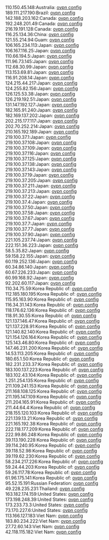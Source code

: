 110.150.45.148:Australia: [ovpn config](vpn/110_150_45_148.ovpn)  
189.111.217.190:Brazil: [ovpn config](vpn/189_111_217_190.ovpn)  
142.188.203.162:Canada: [ovpn config](vpn/142_188_203_162.ovpn)  
192.248.201.49:Canada: [ovpn config](vpn/192_248_201_49.ovpn)  
216.19.191.128:Canada: [ovpn config](vpn/216_19_191_128.ovpn)  
116.25.134.36:China: [ovpn config](vpn/116_25_134_36.ovpn)  
121.55.214.94:Guam: [ovpn config](vpn/121_55_214_94.ovpn)  
106.165.234.113:Japan: [ovpn config](vpn/106_165_234_113.ovpn)  
106.167.116.25:Japan: [ovpn config](vpn/106_167_116_25.ovpn)  
110.66.194.5:Japan: [ovpn config](vpn/110_66_194_5.ovpn)  
111.96.73.145:Japan: [ovpn config](vpn/111_96_73_145.ovpn)  
112.68.30.99:Japan: [ovpn config](vpn/112_68_30_99.ovpn)  
113.153.69.81:Japan: [ovpn config](vpn/113_153_69_81.ovpn)  
116.91.208.14:Japan: [ovpn config](vpn/116_91_208_14.ovpn)  
124.215.44.217:Japan: [ovpn config](vpn/124_215_44_217.ovpn)  
124.255.82.156:Japan: [ovpn config](vpn/124_255_82_156.ovpn)  
126.125.53.38:Japan: [ovpn config](vpn/126_125_53_38.ovpn)  
126.219.192.51:Japan: [ovpn config](vpn/126_219_192_51.ovpn)  
131.147.192.127:Japan: [ovpn config](vpn/131_147_192_127.ovpn)  
182.165.91.240:Japan: [ovpn config](vpn/182_165_91_240.ovpn)  
182.169.137.202:Japan: [ovpn config](vpn/182_169_137_202.ovpn)  
202.215.177.117:Japan: [ovpn config](vpn/202_215_177_117.ovpn)  
202.70.252.214:Japan: [ovpn config](vpn/202_70_252_214.ovpn)  
210.165.192.189:Japan: [ovpn config](vpn/210_165_192_189.ovpn)  
219.100.37.1:Japan: [ovpn config](vpn/219_100_37_1.ovpn)  
219.100.37.108:Japan: [ovpn config](vpn/219_100_37_108.ovpn)  
219.100.37.109:Japan: [ovpn config](vpn/219_100_37_109.ovpn)  
219.100.37.116:Japan: [ovpn config](vpn/219_100_37_116.ovpn)  
219.100.37.125:Japan: [ovpn config](vpn/219_100_37_125.ovpn)  
219.100.37.138:Japan: [ovpn config](vpn/219_100_37_138.ovpn)  
219.100.37.143:Japan: [ovpn config](vpn/219_100_37_143.ovpn)  
219.100.37.19:Japan: [ovpn config](vpn/219_100_37_19.ovpn)  
219.100.37.205:Japan: [ovpn config](vpn/219_100_37_205.ovpn)  
219.100.37.211:Japan: [ovpn config](vpn/219_100_37_211.ovpn)  
219.100.37.213:Japan: [ovpn config](vpn/219_100_37_213.ovpn)  
219.100.37.22:Japan: [ovpn config](vpn/219_100_37_22.ovpn)  
219.100.37.4:Japan: [ovpn config](vpn/219_100_37_4.ovpn)  
219.100.37.50:Japan: [ovpn config](vpn/219_100_37_50.ovpn)  
219.100.37.58:Japan: [ovpn config](vpn/219_100_37_58.ovpn)  
219.100.37.67:Japan: [ovpn config](vpn/219_100_37_67.ovpn)  
219.100.37.7:Japan: [ovpn config](vpn/219_100_37_7.ovpn)  
219.100.37.77:Japan: [ovpn config](vpn/219_100_37_77.ovpn)  
219.100.37.90:Japan: [ovpn config](vpn/219_100_37_90.ovpn)  
221.105.237.74:Japan: [ovpn config](vpn/221_105_237_74.ovpn)  
222.151.36.223:Japan: [ovpn config](vpn/222_151_36_223.ovpn)  
58.5.35.82:Japan: [ovpn config](vpn/58_5_35_82.ovpn)  
59.158.22.155:Japan: [ovpn config](vpn/59_158_22_155.ovpn)  
60.119.252.136:Japan: [ovpn config](vpn/60_119_252_136.ovpn)  
60.34.86.140:Japan: [ovpn config](vpn/60_34_86_140.ovpn)  
60.67.226.233:Japan: [ovpn config](vpn/60_67_226_233.ovpn)  
60.99.168.92:Japan: [ovpn config](vpn/60_99_168_92.ovpn)  
92.202.60.117:Japan: [ovpn config](vpn/92_202_60_117.ovpn)  
110.34.75.59:Korea Republic of: [ovpn config](vpn/110_34_75_59.ovpn)  
112.185.180.195:Korea Republic of: [ovpn config](vpn/112_185_180_195.ovpn)  
115.95.163.90:Korea Republic of: [ovpn config](vpn/115_95_163_90.ovpn)  
116.34.31.143:Korea Republic of: [ovpn config](vpn/116_34_31_143.ovpn)  
118.176.62.136:Korea Republic of: [ovpn config](vpn/118_176_62_136.ovpn)  
118.91.30.55:Korea Republic of: [ovpn config](vpn/118_91_30_55.ovpn)  
121.137.146.47:Korea Republic of: [ovpn config](vpn/121_137_146_47.ovpn)  
121.137.228.91:Korea Republic of: [ovpn config](vpn/121_137_228_91.ovpn)  
121.140.82.140:Korea Republic of: [ovpn config](vpn/121_140_82_140.ovpn)  
121.154.126.164:Korea Republic of: [ovpn config](vpn/121_154_126_164.ovpn)  
125.143.46.80:Korea Republic of: [ovpn config](vpn/125_143_46_80.ovpn)  
147.46.231.200:Korea Republic of: [ovpn config](vpn/147_46_231_200.ovpn)  
14.53.113.205:Korea Republic of: [ovpn config](vpn/14_53_113_205.ovpn)  
180.65.1.50:Korea Republic of: [ovpn config](vpn/180_65_1_50.ovpn)  
182.231.233.37:Korea Republic of: [ovpn config](vpn/182_231_233_37.ovpn)  
183.100.137.223:Korea Republic of: [ovpn config](vpn/183_100_137_223.ovpn)  
183.102.43.104:Korea Republic of: [ovpn config](vpn/183_102_43_104.ovpn)  
1.251.254.135:Korea Republic of: [ovpn config](vpn/1_251_254_135.ovpn)  
211.109.241.153:Korea Republic of: [ovpn config](vpn/211_109_241_153.ovpn)  
211.168.108.125:Korea Republic of: [ovpn config](vpn/211_168_108_125.ovpn)  
211.195.147.109:Korea Republic of: [ovpn config](vpn/211_195_147_109.ovpn)  
211.204.165.91:Korea Republic of: [ovpn config](vpn/211_204_165_91.ovpn)  
211.44.64.4:Korea Republic of: [ovpn config](vpn/211_44_64_4.ovpn)  
218.155.120.103:Korea Republic of: [ovpn config](vpn/218_155_120_103.ovpn)  
221.139.13.21:Korea Republic of: [ovpn config](vpn/221_139_13_21.ovpn)  
221.165.192.38:Korea Republic of: [ovpn config](vpn/221_165_192_38.ovpn)  
222.118.177.209:Korea Republic of: [ovpn config](vpn/222_118_177_209.ovpn)  
222.99.86.248:Korea Republic of: [ovpn config](vpn/222_99_86_248.ovpn)  
39.113.190.228:Korea Republic of: [ovpn config](vpn/39_113_190_228.ovpn)  
39.114.240.95:Korea Republic of: [ovpn config](vpn/39_114_240_95.ovpn)  
39.118.52.98:Korea Republic of: [ovpn config](vpn/39_118_52_98.ovpn)  
39.119.62.230:Korea Republic of: [ovpn config](vpn/39_119_62_230.ovpn)  
58.234.217.226:Korea Republic of: [ovpn config](vpn/58_234_217_226.ovpn)  
59.24.44.203:Korea Republic of: [ovpn config](vpn/59_24_44_203.ovpn)  
59.26.117.78:Korea Republic of: [ovpn config](vpn/59_26_117_78.ovpn)  
61.96.175.141:Korea Republic of: [ovpn config](vpn/61_96_175_141.ovpn)  
95.52.15.191:Russian Federation: [ovpn config](vpn/95_52_15_191.ovpn)  
49.228.235.231:Thailand: [ovpn config](vpn/49_228_235_231.ovpn)  
163.182.174.159:United States: [ovpn config](vpn/163_182_174_159.ovpn)  
173.198.248.39:United States: [ovpn config](vpn/173_198_248_39.ovpn)  
173.233.73.3:United States: [ovpn config](vpn/173_233_73_3.ovpn)  
73.170.227.6:United States: [ovpn config](vpn/73_170_227_6.ovpn)  
113.166.127.183:Viet Nam: [ovpn config](vpn/113_166_127_183.ovpn)  
183.80.234.222:Viet Nam: [ovpn config](vpn/183_80_234_222.ovpn)  
27.72.60.143:Viet Nam: [ovpn config](vpn/27_72_60_143.ovpn)  
42.118.115.182:Viet Nam: [ovpn config](vpn/42_118_115_182.ovpn)  

